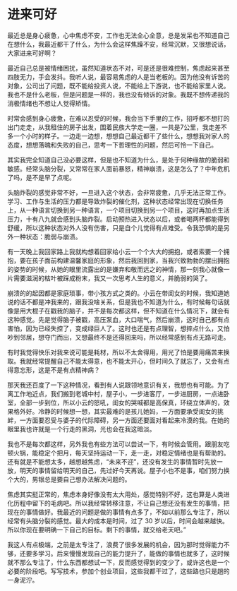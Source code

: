 # 进来可好

最近总是身心疲惫，心中焦虑不安，工作也无法全心全意，总是发呆也不知道自己在想什么，我最近都干了什么，为什么会这样焦躁不安，经常沉默，又很想说话，大家进来可好啊？

最近自己总是被情绪困扰，虽然知道状态不对，可是还是很难控制，焦虑起来甚至四肢无力，手会发抖。我听人说，最容易焦虑的人是当老板的。因为他没有诉苦的对象，公司出了问题，既不能给投资人说，不能给上下游说，也不能给家里人说。我也不是什么老板，但是问题是一样的，我也没有倾诉的对象。我既不想传递我的消极情绪也不想让人觉得矫情。

时常会感到身心疲惫，在难以忍受的时候，我会当下手里的工作，招呼都不想打的出门走走，从我租住的房子出发，围着民族大学走一圈，一共是7公里，我走差不多一个小时的样子。一边走一边想，想想自己最近都干了些什么，想想我对家人的态度，想想落魄和失败的自己，思考一下哲理性的问题，然后可怜一下自己。

其实我完全知道自己没必要这样，但是也不知道为什么，是处于何种缘故的脆弱和敏感。经常头脑分裂，又常常在家人面前暴怒，精神崩溃，这是怎么了？中年危机了吗，是不是早了点呢。

头脑炸裂的感觉非常不好，一旦进入这个状态，会非常疲惫，几乎无法正常工作。学习、工作与生活的压力都是导致炸裂的催化剂，这种状态经常出现在切换任务上，从一种语言切换到另一种语言，一个项目切换到另一个项目，这时再加点生活压力，十有八九就会感到头脑炸裂。启动预热进入状态以后，或者喝两杯都能得到舒缓，所以这种状态对外人没有伤害，只是自个儿觉得有点难受。令我恐惧的是另外一种状态：脆弱与崩溃。

有一天晚上我回家路上我就构想着回家给小云一个个大大的拥抱，或者索要一个拥抱，要在孩子面前构建温馨家庭的形象，然后我回到家，当我兴致勃勃的摆出拥抱的姿势的时候，从她的眼里流露出的是嫌弃和敬而远之的神情，那一刻我心就像一片需要滋润的枯叶被踩成粉末，我又一次思考人生的意义，并脆弱的哭了。

崩溃的的起因都是家庭琐事，带小孩方式之类的。小云在带闺女的时候，我知道她说的话不都是冲我来的，跟我没啥关系，但是我也不知道为什么，有时候每句话就像是用大棍子在戳我的脑子，并不是每次都这样，但不知道在什么情况下，就会有这种感觉。先是觉得脑子被戳，高压泵血，大口喘气，然后崩溃，这时自己都有点害怕，因为已经失控了，变成绿巨人了。这时也还是有点理智，想摔点什么，又怕吵到邻居，想夺门而出，又想最终不是还得回来吗，所以经常感到有点无路可走。

有时我觉得快乐对我来说可能是耗材，所以不太舍得用，用光了怕是要用痛苦来换取。我就经常提醒自己不能太得意，也不能太开心，但时间久了就忘了，又会有点得意忘形，这是不是有点精神病？

那天我还百度了一下这种情况，看到有人说跟领地意识有关，我想也有可能。为了离工作地近点，我们搬到老城中村，屋子小，一步进客厅，一步进厨房，一点进卧室，全部一步到位，所以小云的怒吼，闺女的哭喊都是高保真，环绕立体声的，效果格外好。冷静的时候想一想，其实最难的是孩儿她妈，一方面要承受闺女的挑衅，一方面要忍受与婆子的代际障碍，另一方面还要面对看起来冷漠的我。在她的眼里我也许就是一个行走的黑洞，光也会在我这暗淡。

我也不是每次都这样，另外我也有些方法可以尝试一下，有时候会管用。跟朋友吃顿火锅，能稳定个把月，每天坚持运动一下，走一走，对稳定情绪也是有帮助的。还有就是不能想太多，越想越焦虑，“未来不迎”，还没有发生的事情暂时先放一放，明天的事情留给明天的自己，先过好今天再说。屋子小也不是事，咱们努力换个大的，男银总是要自己想办法解决问题的。

焦虑其实挺正常的，焦虑本身好像没有太大用处，感觉特别不好，这也算是人类进化历程中留下的毛病吧。所以我经常转移注意，不让自己想还没有发生的事情，把现在的事情做好。我最近的问题是做的事情有点多了，不如以前那么专注了，所以经常有头脑分裂的感觉。最大的成本是时间，过了 30 岁以后，时间会越来越快。所以你现在要明确一下自己的目标。剩下的事情，就交给老天吧。”

我这人有点极端，之前是太专注了，浪费了很多发展的机会，因为那时觉得能力不够，还要多学习。后来慢慢发现自己的能力提升了，能做的事情也就多了，这时候就不那么专注了，什么东西都想试一下，反而感觉得到的变少了，或许这也是一个必要的阶段吧。写写技术，参加个创业项目，这些我都干过了，这些路也只是趟的一身泥泞。

